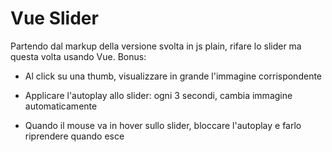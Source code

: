 # Vue Slider  

Partendo dal markup della versione svolta in js plain, rifare lo slider ma questa volta usando Vue.
Bonus:

- Al click su una thumb, visualizzare in grande l'immagine corrispondente  
  
- Applicare l'autoplay allo slider: ogni 3 secondi, cambia immagine automaticamente  

- Quando il mouse va in hover sullo slider, bloccare l'autoplay e farlo riprendere quando esce
